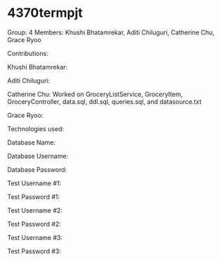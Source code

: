 # 4370termpjt

Group: 4 Members: Khushi Bhatamrekar, Aditi Chiluguri, Catherine Chu, Grace Ryoo

Contributions:

Khushi Bhatamrekar:

Aditi Chiluguri:

Catherine Chu: Worked on GroceryListService, GroceryItem, GroceryController, data.sql, ddl.sql, queries.sql, and datasource.txt 

Grace Ryoo:

Technologies used:

Database Name:

Database Username:

Database Password:

Test Username #1:

Test Password #1:

Test Username #2:

Test Password #2:

Test Username #3:

Test Password #3:
